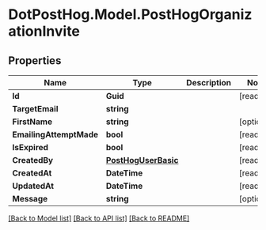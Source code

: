 # DotPostHog.Model.PostHogOrganizationInvite

## Properties

Name | Type | Description | Notes
------------ | ------------- | ------------- | -------------
**Id** | **Guid** |  | [readonly] 
**TargetEmail** | **string** |  | 
**FirstName** | **string** |  | [optional] 
**EmailingAttemptMade** | **bool** |  | [readonly] 
**IsExpired** | **bool** |  | [readonly] 
**CreatedBy** | [**PostHogUserBasic**](PostHogUserBasic.md) |  | [readonly] 
**CreatedAt** | **DateTime** |  | [readonly] 
**UpdatedAt** | **DateTime** |  | [readonly] 
**Message** | **string** |  | [optional] 

[[Back to Model list]](../README.md#documentation-for-models) [[Back to API list]](../README.md#documentation-for-api-endpoints) [[Back to README]](../README.md)

